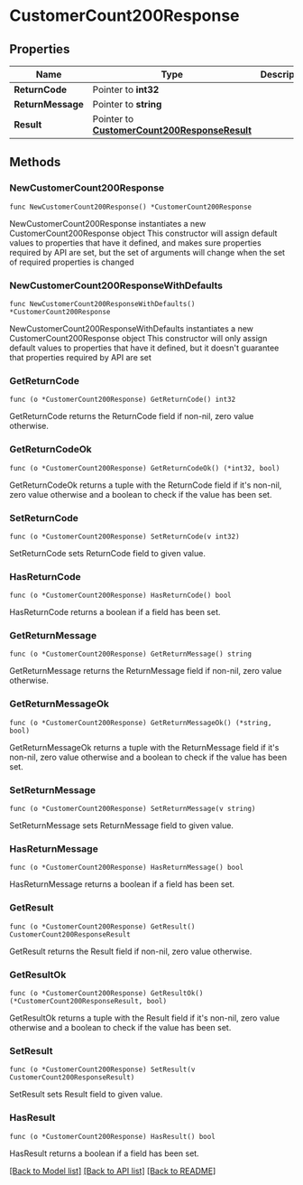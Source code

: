 # CustomerCount200Response

## Properties

Name | Type | Description | Notes
------------ | ------------- | ------------- | -------------
**ReturnCode** | Pointer to **int32** |  | [optional] 
**ReturnMessage** | Pointer to **string** |  | [optional] 
**Result** | Pointer to [**CustomerCount200ResponseResult**](CustomerCount200ResponseResult.md) |  | [optional] 

## Methods

### NewCustomerCount200Response

`func NewCustomerCount200Response() *CustomerCount200Response`

NewCustomerCount200Response instantiates a new CustomerCount200Response object
This constructor will assign default values to properties that have it defined,
and makes sure properties required by API are set, but the set of arguments
will change when the set of required properties is changed

### NewCustomerCount200ResponseWithDefaults

`func NewCustomerCount200ResponseWithDefaults() *CustomerCount200Response`

NewCustomerCount200ResponseWithDefaults instantiates a new CustomerCount200Response object
This constructor will only assign default values to properties that have it defined,
but it doesn't guarantee that properties required by API are set

### GetReturnCode

`func (o *CustomerCount200Response) GetReturnCode() int32`

GetReturnCode returns the ReturnCode field if non-nil, zero value otherwise.

### GetReturnCodeOk

`func (o *CustomerCount200Response) GetReturnCodeOk() (*int32, bool)`

GetReturnCodeOk returns a tuple with the ReturnCode field if it's non-nil, zero value otherwise
and a boolean to check if the value has been set.

### SetReturnCode

`func (o *CustomerCount200Response) SetReturnCode(v int32)`

SetReturnCode sets ReturnCode field to given value.

### HasReturnCode

`func (o *CustomerCount200Response) HasReturnCode() bool`

HasReturnCode returns a boolean if a field has been set.

### GetReturnMessage

`func (o *CustomerCount200Response) GetReturnMessage() string`

GetReturnMessage returns the ReturnMessage field if non-nil, zero value otherwise.

### GetReturnMessageOk

`func (o *CustomerCount200Response) GetReturnMessageOk() (*string, bool)`

GetReturnMessageOk returns a tuple with the ReturnMessage field if it's non-nil, zero value otherwise
and a boolean to check if the value has been set.

### SetReturnMessage

`func (o *CustomerCount200Response) SetReturnMessage(v string)`

SetReturnMessage sets ReturnMessage field to given value.

### HasReturnMessage

`func (o *CustomerCount200Response) HasReturnMessage() bool`

HasReturnMessage returns a boolean if a field has been set.

### GetResult

`func (o *CustomerCount200Response) GetResult() CustomerCount200ResponseResult`

GetResult returns the Result field if non-nil, zero value otherwise.

### GetResultOk

`func (o *CustomerCount200Response) GetResultOk() (*CustomerCount200ResponseResult, bool)`

GetResultOk returns a tuple with the Result field if it's non-nil, zero value otherwise
and a boolean to check if the value has been set.

### SetResult

`func (o *CustomerCount200Response) SetResult(v CustomerCount200ResponseResult)`

SetResult sets Result field to given value.

### HasResult

`func (o *CustomerCount200Response) HasResult() bool`

HasResult returns a boolean if a field has been set.


[[Back to Model list]](../README.md#documentation-for-models) [[Back to API list]](../README.md#documentation-for-api-endpoints) [[Back to README]](../README.md)


